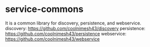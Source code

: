 # service-commons
It is a common library for discovery, persistence, and webservice.
  discovery:
  https://github.com/coolnimesh43/discovery
  persistence:
  https://github.com/coolnimesh43/persistence
  webservice:
  https://github.com/coolnimesh43/webservice
 
